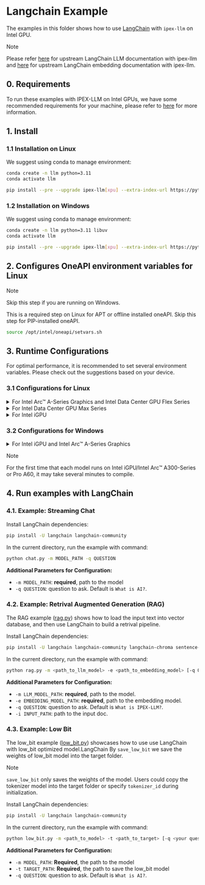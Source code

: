 # Langchain Example

The examples in this folder shows how to use [LangChain](https://www.langchain.com/) with `ipex-llm` on Intel GPU.

> [!NOTE]
> Please refer [here](https://python.langchain.com/docs/integrations/llms/ipex_llm) for upstream LangChain LLM documentation with ipex-llm and [here](https://python.langchain.com/docs/integrations/text_embedding/ipex_llm_gpu/) for upstream LangChain embedding documentation with ipex-llm.

## 0. Requirements
To run these examples with IPEX-LLM on Intel GPUs, we have some recommended requirements for your machine, please refer to [here](../README.md#requirements) for more information.

## 1. Install

### 1.1 Installation on Linux
We suggest using conda to manage environment:
```bash
conda create -n llm python=3.11
conda activate llm

pip install --pre --upgrade ipex-llm[xpu] --extra-index-url https://pytorch-extension.intel.com/release-whl/stable/xpu/us/
```

### 1.2 Installation on Windows
We suggest using conda to manage environment:
```bash
conda create -n llm python=3.11 libuv
conda activate llm

pip install --pre --upgrade ipex-llm[xpu] --extra-index-url https://pytorch-extension.intel.com/release-whl/stable/xpu/us/
```

## 2. Configures OneAPI environment variables for Linux

> [!NOTE]
> Skip this step if you are running on Windows.

This is a required step on Linux for APT or offline installed oneAPI. Skip this step for PIP-installed oneAPI.

```bash
source /opt/intel/oneapi/setvars.sh
```

## 3. Runtime Configurations
For optimal performance, it is recommended to set several environment variables. Please check out the suggestions based on your device.
### 3.1 Configurations for Linux
<details>

<summary>For Intel Arc™ A-Series Graphics and Intel Data Center GPU Flex Series</summary>

```bash
export USE_XETLA=OFF
export SYCL_PI_LEVEL_ZERO_USE_IMMEDIATE_COMMANDLISTS=1
export SYCL_CACHE_PERSISTENT=1
```

</details>

<details>

<summary>For Intel Data Center GPU Max Series</summary>

```bash
export LD_PRELOAD=${LD_PRELOAD}:${CONDA_PREFIX}/lib/libtcmalloc.so
export SYCL_PI_LEVEL_ZERO_USE_IMMEDIATE_COMMANDLISTS=1
export SYCL_CACHE_PERSISTENT=1
export ENABLE_SDP_FUSION=1
```
> Note: Please note that `libtcmalloc.so` can be installed by `conda install -c conda-forge -y gperftools=2.10`.
</details>

<details>

<summary>For Intel iGPU</summary>

```bash
export SYCL_CACHE_PERSISTENT=1
```

</details>

### 3.2 Configurations for Windows
<details>

<summary>For Intel iGPU and Intel Arc™ A-Series Graphics</summary>

```cmd
set SYCL_CACHE_PERSISTENT=1
```

</details>


> [!NOTE]
> For the first time that each model runs on Intel iGPU/Intel Arc™ A300-Series or Pro A60, it may take several minutes to compile.

## 4. Run examples with LangChain

### 4.1. Example: Streaming Chat

Install LangChain dependencies:

```bash
pip install -U langchain langchain-community
```

In the current directory, run the example with command:

```bash
python chat.py -m MODEL_PATH -q QUESTION
```
**Additional Parameters for Configuration:**
- `-m MODEL_PATH`: **required**, path to the model
- `-q QUESTION`: question to ask. Default is `What is AI?`.

### 4.2. Example: Retrival Augmented Generation (RAG)

The RAG example ([rag.py](./rag.py)) shows how to load the input text into vector database, and then use LangChain to build a retrival pipeline.

Install LangChain dependencies:

```bash
pip install -U langchain langchain-community langchain-chroma sentence-transformers==3.0.1
```

In the current directory, run the example with command:

```bash
python rag.py -m <path_to_llm_model> -e <path_to_embedding_model> [-q QUESTION] [-i INPUT_PATH]
```
**Additional Parameters for Configuration:**
- `-m LLM_MODEL_PATH`: **required**, path to the model.
- `-e EMBEDDING_MODEL_PATH`: **required**, path to the embedding model.
- `-q QUESTION`: question to ask. Default is `What is IPEX-LLM?`.
- `-i INPUT_PATH`: path to the input doc.


### 4.3. Example: Low Bit

The low_bit example ([low_bit.py](./low_bit.py)) showcases how to use use LangChain with low_bit optimized model.LangChain
By `save_low_bit` we save the weights of low_bit model into the target folder.
> [!NOTE]
> `save_low_bit` only saves the weights of the model. 
> Users could copy the tokenizer model into the target folder or specify `tokenizer_id` during initialization. 

Install LangChain dependencies:

```bash
pip install -U langchain langchain-community
```

In the current directory, run the example with command:

```bash
python low_bit.py -m <path_to_model> -t <path_to_target> [-q <your question>]
```
**Additional Parameters for Configuration:**
- `-m MODEL_PATH`: **Required**, the path to the model
- `-t TARGET_PATH`: **Required**, the path to save the low_bit model
- `-q QUESTION`: question to ask. Default is `What is AI?`.
